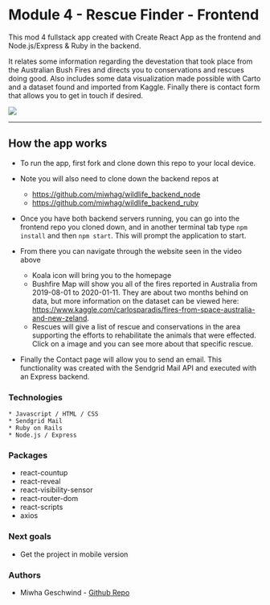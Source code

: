 # Module 4 - Rescue Finder - Frontend

This mod 4 fullstack app created with Create React App as the frontend and Node.js/Express & Ruby in the backend. 

It relates some information regarding the devestation that took place from the Australian Bush Fires and directs you to conservations and rescues doing good. Also includes some data visualization made possible with Carto and a dataset found and imported from Kaggle. Finally there is contact form that allows you to get in touch if desired. 


![](src/Rescue.gif)

---

## How the app works  

* To run the app, first fork and clone down this repo to your local device. 
* Note you will also need to clone down the backend repos at 
   * https://github.com/miwhag/wildlife_backend_node
   * https://github.com/miwhag/wildlife_backend_ruby
        
* Once you have both backend servers running, you can go into the frontend repo you cloned down, and in another terminal tab type `npm install` and then `npm start`. This will prompt the application to start. 

* From there you can navigate through the website seen in the video above 
   * Koala icon will bring you to the homepage 
   * Bushfire Map will show you all of the fires reported in Australia from 2019-08-01 to 2020-01-11. They are about two months behind on data, but more information on the dataset can be viewed here: https://www.kaggle.com/carlosparadis/fires-from-space-australia-and-new-zeland. 
   * Rescues will give a list of rescue and conservations in the area supporting the efforts to rehabilitate the animals that were effected. Click on a image and you can see more about that specific rescue.  
   
* Finally the Contact page will allow you to send an email. This functionality was created with the Sendgrid Mail API and executed with an Express backend. 


### Technologies 
```* Create React App 
* Javascript / HTML / CSS
* Sendgrid Mail
* Ruby on Rails 
* Node.js / Express
```
### Packages 
* react-countup
* react-reveal
* react-visibility-sensor 
* react-router-dom
* react-scripts
* axios 

### Next goals
* Get the project in mobile version

### Authors

* Miwha Geschwind - [Github Repo](https://github.com/miwhag)
